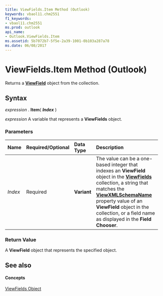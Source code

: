 ```yaml
---
title: ViewFields.Item Method (Outlook)
keywords: vbaol11.chm2551
f1_keywords:
- vbaol11.chm2551
ms.prod: outlook
api_name:
- Outlook.ViewFields.Item
ms.assetid: 5b7072b7-5f5e-2a39-1001-0b103a287a78
ms.date: 06/08/2017
---
```



# ViewFields.Item Method (Outlook)

Returns a  **[ViewField](viewfield-object-outlook.md)** object from the collection.


## Syntax

 _expression_ . **Item**( **_Index_** )

 _expression_ A variable that represents a **ViewFields** object.


### Parameters



|**Name**|**Required/Optional**|**Data Type**|**Description**|
|:-----|:-----|:-----|:-----|
| _Index_|Required| **Variant**|The value can be a one-based integer that indexes an  **ViewField** object in the **[ViewFields](viewfields-object-outlook.md)** collection, a string that matches the **[ViewXMLSchemaName](viewfield-viewxmlschemaname-property-outlook.md)** property value of an **ViewField** object in the collection, or a field name as displayed in the **Field Chooser**.|

### Return Value

A  **ViewField** object that represents the specified object.


## See also


#### Concepts


[ViewFields Object](viewfields-object-outlook.md)

